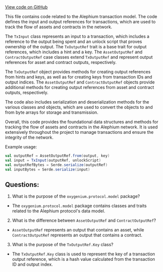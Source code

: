 [View code on GitHub](https://github.com/oxygenium/oxygenium/protocol/src/main/scala/org/oxygenium/protocol/model/TxInput.scala)

This file contains code related to the Alephium transaction model. The code defines the input and output references for transactions, which are used to track the flow of assets and contracts in the network. 

The `TxInput` class represents an input to a transaction, which includes a reference to the output being spent and an unlock script that proves ownership of the output. The `TxOutputRef` trait is a base trait for output references, which includes a hint and a key. The `AssetOutputRef` and `ContractOutputRef` case classes extend `TxOutputRef` and represent output references for asset and contract outputs, respectively. 

The `TxOutputRef` object provides methods for creating output references from hints and keys, as well as for creating keys from transaction IDs and output indices. The `AssetOutputRef` and `ContractOutputRef` objects provide additional methods for creating output references from asset and contract outputs, respectively. 

The code also includes serialization and deserialization methods for the various classes and objects, which are used to convert the objects to and from byte arrays for storage and transmission. 

Overall, this code provides the foundational data structures and methods for tracking the flow of assets and contracts in the Alephium network. It is used extensively throughout the project to manage transactions and ensure the integrity of the network. 

Example usage:

```scala
val outputRef = AssetOutputRef.from(output, key)
val input = TxInput(outputRef, unlockScript)
val outputRefBytes = Serde.serialize(outputRef)
val inputBytes = Serde.serialize(input)
```
## Questions: 
 1. What is the purpose of the `oxygenium.protocol.model` package?
- The `oxygenium.protocol.model` package contains classes and traits related to the Alephium protocol's data model.

2. What is the difference between `AssetOutputRef` and `ContractOutputRef`?
- `AssetOutputRef` represents an output that contains an asset, while `ContractOutputRef` represents an output that contains a contract.

3. What is the purpose of the `TxOutputRef.Key` class?
- The `TxOutputRef.Key` class is used to represent the key of a transaction output reference, which is a hash value calculated from the transaction ID and output index.